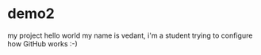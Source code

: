 # demo2
my project
hello world my name is vedant, i'm a student trying to configure how GitHub works :-)

